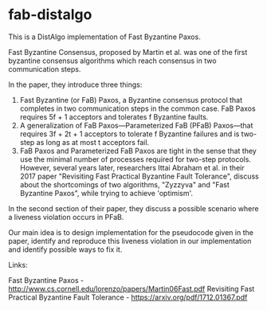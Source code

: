 # fab-distalgo
This is a DistAlgo implementation of Fast Byzantine Paxos.

Fast Byzantine Consensus, proposed by Martin et al. was one of the first byzantine consensus algorithms which reach consensus in two communication steps.

In the paper, they introduce three things:

1. Fast Byzantine (or FaB) Paxos, a Byzantine consensus protocol that completes in two communication steps in the common case. FaB Paxos requires 5f + 1 acceptors and tolerates f Byzantine faults.
2. A generalization of FaB Paxos—Parameterized FaB (PFaB) Paxos—that requires 3f + 2t + 1 acceptors to tolerate f Byzantine failures and is two-step as long as at most t acceptors fail.
3. FaB Paxos and Parameterized FaB Paxos are tight in the sense that they use the minimal number of processes required for two-step protocols.
However, several years later, researchers Ittai Abraham et al. in their 2017 paper "Revisiting Fast Practical Byzantine Fault Tolerance", discuss about the shortcomings of two algorithms, "Zyzzyva" and "Fast Byzantine Paxos", while trying to achieve 'optimism'.

In the second section of their paper, they discuss a possible scenario where a liveness violation occurs in PFaB.

Our main idea is to design implementation for the pseudocode given in the paper, identify and reproduce this liveness violation in our implementation and identify possible ways to fix it.

Links:

Fast Byzantine Paxos - http://www.cs.cornell.edu/lorenzo/papers/Martin06Fast.pdf
Revisiting Fast Practical Byzantine Fault Tolerance - https://arxiv.org/pdf/1712.01367.pdf

